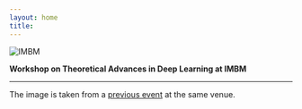```yaml
---
layout: home
title: 
---  
```


![IMBM](http://imbm.org.tr/HSpin15/Bogazici_Aerial_View.jpg)

**Workshop on Theoretical Advances in Deep Learning at IMBM**

--- 

The image is taken from a [previous event](http://imbm.org.tr/HSpin15/HSpin15.html) at the same venue.
